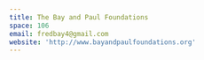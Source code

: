 ```yaml
---
title: The Bay and Paul Foundations
space: 106
email: fredbay4@gmail.com
website: 'http://www.bayandpaulfoundations.org'
---
```


